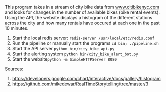 This program takes in a stream of city bike  data from www.citibikenyc.com and looks for changes in the
number of available bikes (bike rental events).  Using the API, the website displays a histogram of the different
stations across the city and how many rentals have occured at each one in the past 10 minutes.

1. Start the local redis server: ```redis-server /usr/local/etc/redis.conf```
2. Run the pipeline or manually start the programs ```cd bin; ./pipeline.sh```
3. Start the API server ```python bin/city_bike_api.py```
4. Start the alerting system ```python bin/city_bike_alert_bot.py```
5. Start the website```python -m SimpleHTTPServer 8080```

Sources:
1. https://developers.google.com/chart/interactive/docs/gallery/histogram
2. https://github.com/mikedewar/RealTimeStorytelling/tree/master/3